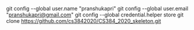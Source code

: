 git config --global user.name "pranshukapri"
git config --global user.email "pranshukapri@gmail.com"
git config --global credential.helper store
git clone https://github.com/cs3842020/CS384_2020_skeleton.git
